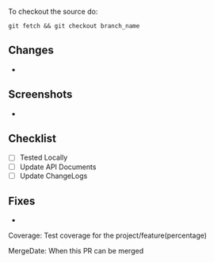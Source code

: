 To checkout the source do:
```
git fetch && git checkout branch_name
```

## Changes
-

## Screenshots
-

## Checklist
- [ ] Tested Locally
- [ ] Update API Documents
- [ ] Update ChangeLogs

## Fixes
-

Coverage: Test coverage for the project/feature(percentage)

MergeDate: When this PR can be merged
